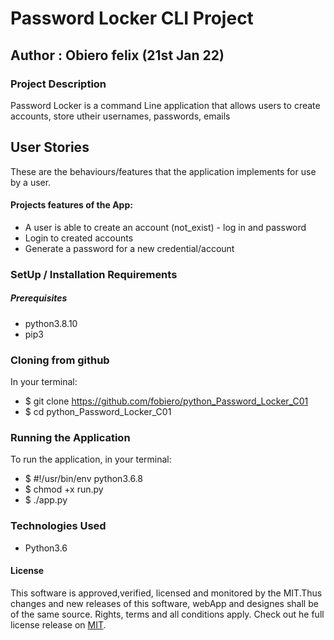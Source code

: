 # Password Locker CLI Project
## Author : Obiero felix (21st Jan 22)
### Project Description
Password Locker is a command Line application that allows users to create accounts, store utheir usernames, passwords, emails

## User Stories
These are the behaviours/features that the application implements for use by a user.

#### Projects features of the App:

* A user is able to create an account (not_exist) - log in and password
* Login to created accounts
* Generate a password for a new credential/account

### SetUp / Installation Requirements
##### Prerequisites
* python3.8.10
* pip3

### Cloning from github
In your terminal:

 * $ git clone https://github.com/fobiero/python_Password_Locker_C01
 * $ cd python_Password_Locker_C01
### Running the Application
To run the application, in your terminal:
 * $ #!/usr/bin/env python3.6.8
 * $ chmod +x run.py
 * $ ./app.py

### Technologies Used
* Python3.6
#### License
This software is approved,verified, licensed and monitored by the MIT.Thus changes and new releases of this software, webApp and designes shall be of the same source. Rights, terms and all conditions apply. Check out he full license release on [MIT](LICENCE).

